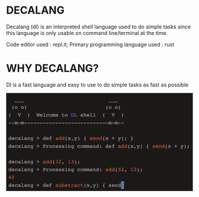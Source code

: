 # DECALANG

Decalang (dl) is an interpreted shell language used to do simple tasks since this language is only usable on command line/terminal at the time. 

Code editor used : repl.it; 
Primary programming language used : rust

# WHY DECALANG?

Dl is a fast language and easy to use to do simple tasks as fast as possible



![img_1](assets/img/img_1:2.png)